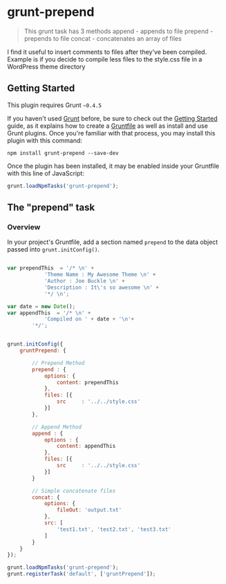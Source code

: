 # grunt-prepend

> This grunt task has 3 methods
 > append - appends to file
 > prepend - prepends to file
 > concat - concatenates an array of files

I find it useful to insert comments to files after they've been compiled. Example is if you decide to compile less files to the style.css file in a WordPress theme directory

## Getting Started
This plugin requires Grunt `~0.4.5`

If you haven't used [Grunt](http://gruntjs.com/) before, be sure to check out the [Getting Started](http://gruntjs.com/getting-started) guide, as it explains how to create a [Gruntfile](http://gruntjs.com/sample-gruntfile) as well as install and use Grunt plugins. Once you're familiar with that process, you may install this plugin with this command:

```shell
npm install grunt-prepend --save-dev
```

Once the plugin has been installed, it may be enabled inside your Gruntfile with this line of JavaScript:

```js
grunt.loadNpmTasks('grunt-prepend');
```

## The "prepend" task

### Overview

In your project's Gruntfile, add a section named `prepend` to the data object passed into `grunt.initConfig()`.

```js

var prependThis  = '/* \n' +
            'Theme Name : My Awesome Theme \n' +
            'Author : Joe Buckle \n' +
            'Description : It\'s so awesome \n' +
            '*/ \n';

var date = new Date();
var appendThis  = '/* \n' +
            'Compiled on ' + date + '\n'+
        '*/';


grunt.initConfig({
    gruntPrepend: {

        // Prepend Method
        prepend : {
            options: {
                content: prependThis
            },
            files: [{
                src     : '../../style.css'
            }]
        },

        // Append Method
        append : {
            options : {
                content: appendThis
            },
            files: [{
                src     : '../../style.css'
            }]
        }

        // Simple concatenate files
        concat: {
            options: {
                fileOut: 'output.txt'
            },
            src: [
                'test1.txt', 'test2.txt', 'test3.txt'
            ]
        }
    }
});

grunt.loadNpmTasks('grunt-prepend');
grunt.registerTask('default', ['gruntPrepend']);

```

